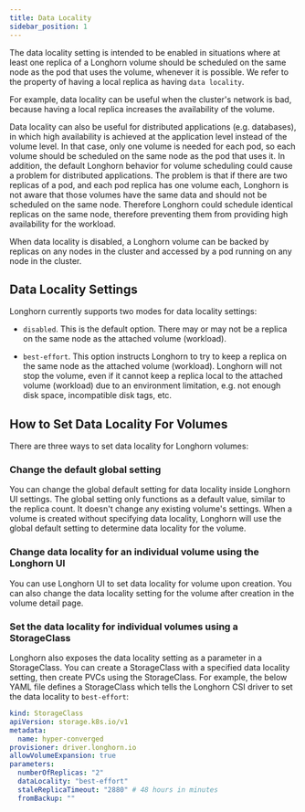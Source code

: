 ```yaml
---
title: Data Locality
sidebar_position: 1
---
```


The data locality setting is intended to be enabled in situations where at least one replica of a Longhorn volume should be scheduled on the same node as the pod that uses the volume, whenever it is possible. We refer to the property of having a local replica as having `data locality`.

For example, data locality can be useful when the cluster's network is bad, because having a local replica increases the availability of the volume.

Data locality can also be useful for distributed applications (e.g. databases), in which high availability is achieved at the application level instead of the volume level. In that case, only one volume is needed for each pod, so each volume should be scheduled on the same node as the pod that uses it.  In addition, the default Longhorn behavior for volume scheduling could cause a problem for distributed applications. The problem is that if there are two replicas of a pod, and each pod replica has one volume each, Longhorn is not aware that those volumes have the same data and should not be scheduled on the same node. Therefore Longhorn could schedule identical replicas on the same node, therefore preventing them from providing high availability for the workload.

When data locality is disabled, a Longhorn volume can be backed by replicas on any nodes in the cluster and accessed by a pod running on any node in the cluster.

## Data Locality Settings

Longhorn currently supports two modes for data locality settings:

- `disabled`. This is the default option. There may or may not be a replica on the same node as the attached volume (workload).

- `best-effort`. This option instructs Longhorn to try to keep a replica on the same node as the attached volume (workload). Longhorn will not stop the volume, even if it cannot keep a replica local to the attached volume (workload) due to an environment limitation, e.g. not enough disk space, incompatible disk tags, etc.


## How to Set Data Locality For Volumes

There are three ways to set data locality for Longhorn volumes:

### Change the default global setting

You can change the global default setting for data locality inside Longhorn UI settings.
The global setting only functions as a default value, similar to the replica count.
It doesn't change any existing volume's settings.
When a volume is created without specifying data locality, Longhorn will use the global default setting to determine data locality for the volume.

### Change data locality for an individual volume using the Longhorn UI

You can use Longhorn UI to set data locality for volume upon creation.
You can also change the data locality setting for the volume after creation in the volume detail page.

### Set the data locality for individual volumes using a StorageClass
Longhorn also exposes the data locality setting as a parameter in a StorageClass.
You can create a StorageClass with a specified data locality setting, then create PVCs using the StorageClass.
For example, the below YAML file defines a StorageClass which tells the Longhorn CSI driver to set the data locality to `best-effort`:

```yaml
kind: StorageClass
apiVersion: storage.k8s.io/v1
metadata:
  name: hyper-converged
provisioner: driver.longhorn.io
allowVolumeExpansion: true
parameters:
  numberOfReplicas: "2"
  dataLocality: "best-effort"
  staleReplicaTimeout: "2880" # 48 hours in minutes
  fromBackup: ""
```

